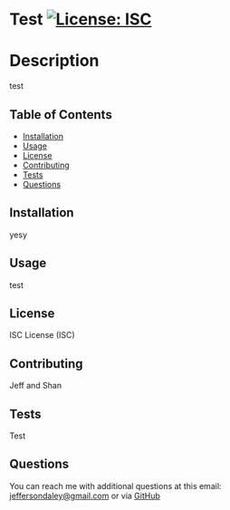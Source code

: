 
  # Test [![License: ISC](https://img.shields.io/badge/License-ISC-blue.svg)](https://opensource.org/licenses/ISC)


  # Description 
  test

  ## Table of Contents 
  
  * [Installation](#installation)
  * [Usage](#usage)
  * [License](#license)
  * [Contributing](#credits)
  * [Tests](#tests)
  * [Questions](#questions)

  ## Installation
  yesy
  
  ## Usage 
  test

  ## License
  ISC License (ISC)  

  ## Contributing
  Jeff and Shan
  
  ## Tests
  Test  

  ## Questions
  You can reach me with additional questions at this email: [jeffersondaley@gmail.com](jeffersondaley@gmail.com) or via [GitHub](https://github.com/Whefert) 
